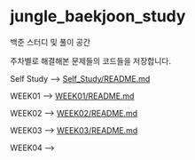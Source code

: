 # jungle_baekjoon_study
백준 스터디 및 풀이 공간

주차별로 해결해본 문제들의 코드들을 저장합니다.

Self Study --> [Self_Study/README.md](Self_Study/README.md)

WEEK01 --> [WEEK01/README.md](WEEK01/README.md)

WEEK02 --> [WEEK02/README.md](WEEK02/README.md)

WEEK03 --> [WEEK03/README.md](WEEK03/README.md)

WEEK04 --> []()